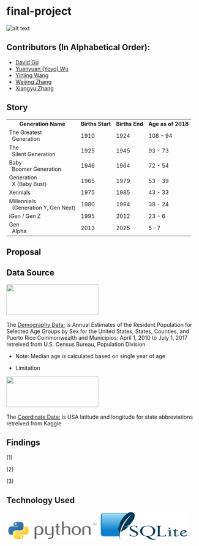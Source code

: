 # final-project

![alt text](https://curiousanalysis.files.wordpress.com/2014/06/millennialsfeatured.jpg)

## Contributors (In Alphabetical Order):

-   [David Gu](https://www.linkedin.com/in/thatmandavid-gu-a0806b5a/)
-   [Yuanyuan (Yoyo) Wu](https://www.linkedin.com/in/yuanyuan-yoyo-wu-442474116/)
-   [Yinling Wang](pending)
-   [Weijing Zhang](https://www.linkedin.com/in/weijing-zhang-100839149/)
-   [Xiangyu Zhang](https://www.linkedin.com/in/xiangyu-zhang-13046b155/)

## Story 

<table>
  <tr>
    <th>Generation Name</th>
    <th>Births Start</th>
    <th>Births End</th>
    <th>Age as of 2018</th>
  </tr>
  <tr>
    <td>The Greatest<br>&nbsp;&nbsp;Generation</td>
    <td>1910</td>
    <td>1924</td>
    <td>108 - 94</td>
  </tr>
  <tr>
    <td>The<br>&nbsp;&nbsp;Silent Generation</td>
    <td>1925</td>
    <td>1945</td>
    <td>93 - 73</td>
  </tr>
  <tr>
    <td>Baby<br>&nbsp;&nbsp;Boomer Generation</td>
    <td>1946</td>
    <td>1964</td>
    <td>72 - 54</td>
  </tr>
  <tr>
    <td>Generation<br>&nbsp;&nbsp;X (Baby Bust)</td>
    <td>1965</td>
    <td>1979</td>
    <td>53 - 39</td>
  </tr>
  <tr>
    <td>Xennials</td>
    <td>1975</td>
    <td>1985</td>
    <td>43 - 33</td>
  </tr>
  <tr>
    <td>Millennials<br>&nbsp;&nbsp;(Generation Y, Gen Next)</td>
    <td>1980</td>
    <td>1994</td>
    <td>38 - 24</td>
  </tr>
  <tr>
    <td>iGen / Gen Z</td>
    <td>1995</td>
    <td>2012</td>
    <td>23 - 6</td>
  </tr>
  <tr>
    <td>Gen<br>&nbsp;&nbsp;Alpha</td>
    <td>2013</td>
    <td>2025</td>
    <td>5 -7</td>
  </tr>
</table>

## Proposal 

## Data Source

<img src="https://www.niss.org/sites/default/files/affiliate_images/census_bureau_logo.png" width="240" height="80"/>

The [Demography Data:](https://factfinder.census.gov/faces/tableservices/jsf/pages/productview.xhtml?src=bkmk/) is Annual Estimates of the Resident Population for Selected Age Groups by Sex for the United States, States, Counties, and Puerto Rico Commonwealth and Municipios: April 1, 2010 to July 1, 2017 retreived from U.S. Census Bureau, Population Division

* Note: Median age is calculated based on single year of age

* Limitation

<img src="https://www.kaggle.com/static/images/logos/kaggle-logo-transparent-300.png" width="240" height="80"/>

The [Coordinate Data:](https://www.kaggle.com/washimahmed/usa-latlong-for-state-abbreviations/) is USA latitude and longitude for state abbreviations retreived from Kaggle

## Findings 

(1)

(2)

(3)

## Technology Used

<img src="https://raw.githubusercontent.com/david880110/tech-logo/master/python%20logo.png" width="240" height="50"/>

<img src="https://raw.githubusercontent.com/david880110/tech-logo/master/sqlite%20logo.png" width="230" height="75"/>

